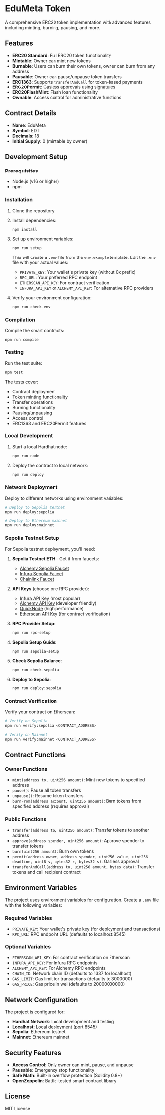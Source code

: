 # EduMeta Token

A comprehensive ERC20 token implementation with advanced features including minting, burning, pausing, and more.

## Features

- **ERC20 Standard**: Full ERC20 token functionality
- **Mintable**: Owner can mint new tokens
- **Burnable**: Users can burn their own tokens, owner can burn from any address
- **Pausable**: Owner can pause/unpause token transfers
- **ERC1363**: Supports `transferAndCall` for token-based payments
- **ERC20Permit**: Gasless approvals using signatures
- **ERC20FlashMint**: Flash loan functionality
- **Ownable**: Access control for administrative functions

## Contract Details

- **Name**: EduMeta
- **Symbol**: EDT
- **Decimals**: 18
- **Initial Supply**: 0 (mintable by owner)

## Development Setup

### Prerequisites

- Node.js (v16 or higher)
- npm

### Installation

1. Clone the repository
2. Install dependencies:
   ```bash
   npm install
   ```
3. Set up environment variables:
   ```bash
   npm run setup
   ```
   This will create a `.env` file from the `env.example` template. Edit the `.env` file with your actual values:
   - `PRIVATE_KEY`: Your wallet's private key (without 0x prefix)
   - `RPC_URL`: Your preferred RPC endpoint
   - `ETHERSCAN_API_KEY`: For contract verification
   - `INFURA_API_KEY` or `ALCHEMY_API_KEY`: For alternative RPC providers

4. Verify your environment configuration:
   ```bash
   npm run check-env
   ```

### Compilation

Compile the smart contracts:
```bash
npm run compile
```

### Testing

Run the test suite:
```bash
npm test
```

The tests cover:
- Contract deployment
- Token minting functionality
- Transfer operations
- Burning functionality
- Pausing/unpausing
- Access control
- ERC1363 and ERC20Permit features

### Local Development

1. Start a local Hardhat node:
   ```bash
   npm run node
   ```

2. Deploy the contract to local network:
   ```bash
   npm run deploy
   ```

### Network Deployment

Deploy to different networks using environment variables:

```bash
# Deploy to Sepolia testnet
npm run deploy:sepolia

# Deploy to Ethereum mainnet
npm run deploy:mainnet
```

### Sepolia Testnet Setup

For Sepolia testnet deployment, you'll need:

1. **Sepolia Testnet ETH** - Get it from faucets:
   - [Alchemy Sepolia Faucet](https://sepoliafaucet.com/)
   - [Infura Sepolia Faucet](https://www.infura.io/faucet/sepolia)
   - [Chainlink Faucet](https://faucets.chain.link/sepolia)

2. **API Keys** (choose one RPC provider):
   - [Infura API Key](https://infura.io/) (most popular)
   - [Alchemy API Key](https://alchemy.com/) (developer friendly)
   - [QuickNode](https://quicknode.com/) (high performance)
   - [Etherscan API Key](https://etherscan.io/) (for contract verification)

3. **RPC Provider Setup**:
   ```bash
   npm run rpc-setup
   ```

4. **Sepolia Setup Guide**:
   ```bash
   npm run sepolia-setup
   ```

5. **Check Sepolia Balance**:
   ```bash
   npm run check-sepolia
   ```

6. **Deploy to Sepolia**:
   ```bash
   npm run deploy:sepolia
   ```

### Contract Verification

Verify your contract on Etherscan:

```bash
# Verify on Sepolia
npm run verify:sepolia <CONTRACT_ADDRESS>

# Verify on Mainnet
npm run verify:mainnet <CONTRACT_ADDRESS>
```

## Contract Functions

### Owner Functions
- `mint(address to, uint256 amount)`: Mint new tokens to specified address
- `pause()`: Pause all token transfers
- `unpause()`: Resume token transfers
- `burnFrom(address account, uint256 amount)`: Burn tokens from specified address (requires approval)

### Public Functions
- `transfer(address to, uint256 amount)`: Transfer tokens to another address
- `approve(address spender, uint256 amount)`: Approve spender to transfer tokens
- `burn(uint256 amount)`: Burn own tokens
- `permit(address owner, address spender, uint256 value, uint256 deadline, uint8 v, bytes32 r, bytes32 s)`: Gasless approval
- `transferAndCall(address to, uint256 amount, bytes data)`: Transfer tokens and call recipient contract

## Environment Variables

The project uses environment variables for configuration. Create a `.env` file with the following variables:

### Required Variables
- `PRIVATE_KEY`: Your wallet's private key (for deployment and transactions)
- `RPC_URL`: RPC endpoint URL (defaults to localhost:8545)

### Optional Variables
- `ETHERSCAN_API_KEY`: For contract verification on Etherscan
- `INFURA_API_KEY`: For Infura RPC endpoints
- `ALCHEMY_API_KEY`: For Alchemy RPC endpoints
- `CHAIN_ID`: Network chain ID (defaults to 1337 for localhost)
- `GAS_LIMIT`: Gas limit for transactions (defaults to 3000000)
- `GAS_PRICE`: Gas price in wei (defaults to 20000000000)

## Network Configuration

The project is configured for:
- **Hardhat Network**: Local development and testing
- **Localhost**: Local deployment (port 8545)
- **Sepolia**: Ethereum testnet
- **Mainnet**: Ethereum mainnet

## Security Features

- **Access Control**: Only owner can mint, pause, and unpause
- **Pausable**: Emergency stop functionality
- **Safe Math**: Built-in overflow protection (Solidity 0.8+)
- **OpenZeppelin**: Battle-tested smart contract library

## License

MIT License
